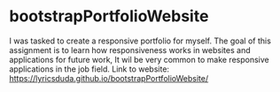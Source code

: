 # bootstrapPortfolioWebsite
I was tasked to create a responsive portfolio for myself. The goal of this assignment is to learn how responsiveness works in websites and applications for future work, It wil be very common to make responsive applications in the job field.
Link to website: https://lyricsduda.github.io/bootstrapPortfolioWebsite/
